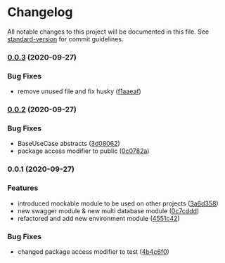 # Changelog

All notable changes to this project will be documented in this file. See [standard-version](https://github.com/conventional-changelog/standard-version) for commit guidelines.

### [0.0.3](https://github.com/yggni/common/compare/v0.0.2...v0.0.3) (2020-09-27)


### Bug Fixes

* remove unused file and fix husky ([f1aaeaf](https://github.com/yggni/common/commit/f1aaeaf849064999224be0f6400cdcdceeb860a1))

### [0.0.2](https://github.com/yggni/common/compare/v0.0.1...v0.0.2) (2020-09-27)


### Bug Fixes

* BaseUseCase abstracts ([3d08062](https://github.com/yggni/common/commit/3d0806287183361b129dc40cd724403aadbcf920))
* package access modifier to public ([0c0782a](https://github.com/yggni/common/commit/0c0782ad3c96d6dfeb07d336b3f599aedc8210f1))

### 0.0.1 (2020-09-27)


### Features

* introduced mockable module to be used on other projects ([3a6d358](https://github.com/yggni/common/commit/3a6d3585306fba90c2ace905ca9d3ad507fbb230))
* new swagger module & new multi database module ([0c7cddd](https://github.com/yggni/common/commit/0c7cddd8353d9fbb6e57ddf15a7de021db17a0aa))
* refactored and add new environment module ([4551c42](https://github.com/yggni/common/commit/4551c4239ef21264d4a2622ebda79d0ecd82bcc6))


### Bug Fixes

* changed package access modifier to test ([4b4c6f0](https://github.com/yggni/common/commit/4b4c6f044d49e30dbf5d5eda5422df6867fe1bfa))
